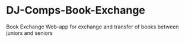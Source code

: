 # DJ-Comps-Book-Exchange
Book Exchange Web-app for exchange and transfer of books between juniors and seniors
